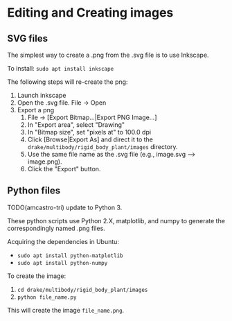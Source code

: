 # Editing and Creating images

## SVG files

The simplest way to create a .png from the .svg file is to use Inkscape.

To install: `sudo apt install inkscape`

The following steps will re-create the png:

1. Launch inkscape
2. Open the .svg file.  File -> Open
3. Export a png
   1. File -> [Export Bitmap...|Export PNG Image...]
   2. In "Export area", select "Drawing"
   3. In "Bitmap size", set "pixels at" to 100.0 dpi
   4. Click [Browse|Export As] and direct it to the
   `drake/multibody/rigid_body_plant/images` directory.
   5. Use the same file name as the .svg file (e.g., image.svg --> image.png).
   6. Click the "Export" button.

## Python files

TODO(amcastro-tri) update to Python 3.

These python scripts use Python 2.X, matplotlib, and numpy to generate the
 correspondingly named .png files.

Acquiring the dependencies in Ubuntu:

- `sudo apt install python-matplotlib`
- `sudo apt install python-numpy`

To create the image:

1. `cd drake/multibody/rigid_body_plant/images`
2. `python file_name.py`

This will create the image `file_name.png`.
